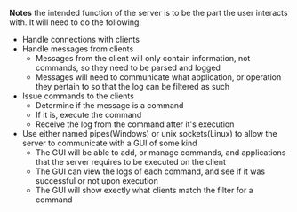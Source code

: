 **Notes**
the intended function of the server is to be the part the user interacts with.
It will need to do the following:
- Handle connections with clients
- Handle messages from clients
  - Messages from the client will only contain information, not commands, so they need to be parsed and logged
  - Messages will need to communicate what application, or operation they pertain to so that the log can be filtered as such
- Issue commands to the clients
  - Determine if the message is a command
  - If it is, execute the command
  - Receive the log from the command after it's execution
- Use either named pipes(Windows) or unix sockets(Linux) to allow the server to communicate with a GUI of some kind
  - The GUI will be able to add, or manage commands, and applications that the server requires to be executed on the client
  - The GUI can view the logs of each command, and see if it was successful or not upon execution
  - The GUI will show exectly what clients match the filter for a command
